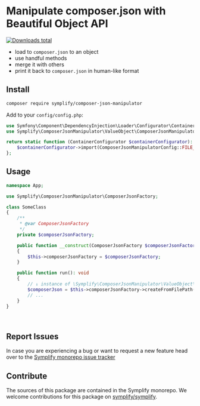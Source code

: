 # Manipulate composer.json with Beautiful Object API

[![Downloads total](https://img.shields.io/packagist/dt/symplify/composer-json-manipulator.svg?style=flat-square)](https://packagist.org/packages/symplify/composer-json-manipulator/stats)

- load to `composer.json` to an object
- use handful methods
- merge it with others
- print it back to `composer.json` in human-like format

## Install

```bash
composer require symplify/composer-json-manipulator
```

Add to your `config/config.php`:

```php
use Symfony\Component\DependencyInjection\Loader\Configurator\ContainerConfigurator;
use Symplify\ComposerJsonManipulator\ValueObject\ComposerJsonManipulatorConfig;

return static function (ContainerConfigurator $containerConfigurator): void {
    $containerConfigurator->import(ComposerJsonManipulatorConfig::FILE_PATH);
};
```

## Usage

```php
namespace App;

use Symplify\ComposerJsonManipulator\ComposerJsonFactory;

class SomeClass
{
    /**
     * @var ComposerJsonFactory
     */
    private $composerJsonFactory;

    public function __construct(ComposerJsonFactory $composerJsonFactory)
    {
        $this->composerJsonFactory = $composerJsonFactory;
    }

    public function run(): void
    {
        // ↓ instance of \Symplify\ComposerJsonManipulator\ValueObject\ComposerJson
        $composerJson = $this->composerJsonFactory->createFromFilePath(getcwd() . '/composer.json');
        // ...
    }
}
```

<br>

## Report Issues

In case you are experiencing a bug or want to request a new feature head over to the [Symplify monorepo issue tracker](https://github.com/symplify/symplify/issues)

## Contribute

The sources of this package are contained in the Symplify monorepo. We welcome contributions for this package on [symplify/symplify](https://github.com/symplify/symplify).
